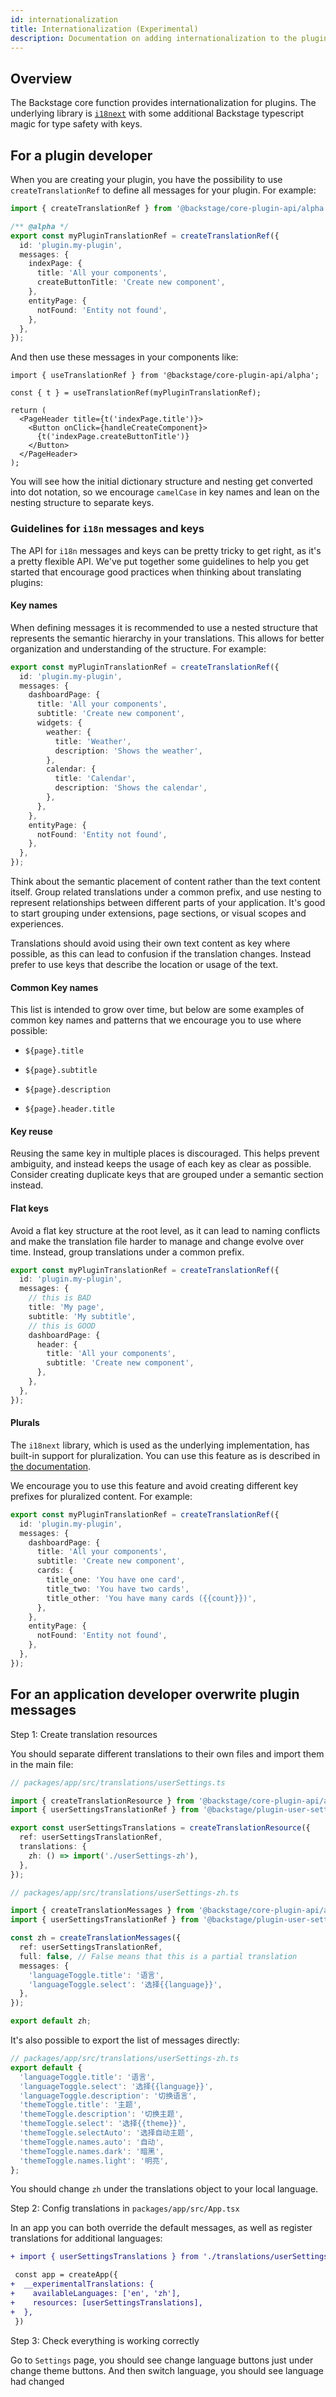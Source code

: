 ```yaml
---
id: internationalization
title: Internationalization (Experimental)
description: Documentation on adding internationalization to the plugin
---
```


## Overview

The Backstage core function provides internationalization for plugins. The underlying library is [`i18next`](https://www.i18next.com/) with some additional Backstage typescript magic for type safety with keys.

## For a plugin developer

When you are creating your plugin, you have the possibility to use `createTranslationRef` to define all messages for your plugin. For example:

```ts
import { createTranslationRef } from '@backstage/core-plugin-api/alpha';

/** @alpha */
export const myPluginTranslationRef = createTranslationRef({
  id: 'plugin.my-plugin',
  messages: {
    indexPage: {
      title: 'All your components',
      createButtonTitle: 'Create new component',
    },
    entityPage: {
      notFound: 'Entity not found',
    },
  },
});
```

And then use these messages in your components like:

```tsx
import { useTranslationRef } from '@backstage/core-plugin-api/alpha';

const { t } = useTranslationRef(myPluginTranslationRef);

return (
  <PageHeader title={t('indexPage.title')}>
    <Button onClick={handleCreateComponent}>
      {t('indexPage.createButtonTitle')}
    </Button>
  </PageHeader>
);
```

You will see how the initial dictionary structure and nesting get converted into dot notation, so we encourage `camelCase` in key names and lean on the nesting structure to separate keys.

### Guidelines for `i18n` messages and keys

The API for `i18n` messages and keys can be pretty tricky to get right, as it's a pretty flexible API. We've put together some guidelines to help you get started that encourage good practices when thinking about translating plugins:

#### Key names

When defining messages it is recommended to use a nested structure that represents the semantic hierarchy in your translations. This allows for better organization and understanding of the structure. For example:

```ts
export const myPluginTranslationRef = createTranslationRef({
  id: 'plugin.my-plugin',
  messages: {
    dashboardPage: {
      title: 'All your components',
      subtitle: 'Create new component',
      widgets: {
        weather: {
          title: 'Weather',
          description: 'Shows the weather',
        },
        calendar: {
          title: 'Calendar',
          description: 'Shows the calendar',
        },
      },
    },
    entityPage: {
      notFound: 'Entity not found',
    },
  },
});
```

Think about the semantic placement of content rather than the text content itself. Group related translations under a common prefix, and use nesting to represent relationships between different parts of your application. It's good to start grouping under extensions, page sections, or visual scopes and experiences.

Translations should avoid using their own text content as key where possible, as this can lead to confusion if the translation changes. Instead prefer to use keys that describe the location or usage of the text.

#### Common Key names

This list is intended to grow over time, but below are some examples of common key names and patterns that we encourage you to use where possible:

- `${page}.title`
- `${page}.subtitle`
- `${page}.description`

- `${page}.header.title`

#### Key reuse

Reusing the same key in multiple places is discouraged. This helps prevent ambiguity, and instead keeps the usage of each key as clear as possible. Consider creating duplicate keys that are grouped under a semantic section instead.

#### Flat keys

Avoid a flat key structure at the root level, as it can lead to naming conflicts and make the translation file harder to manage and change evolve over time. Instead, group translations under a common prefix.

```ts
export const myPluginTranslationRef = createTranslationRef({
  id: 'plugin.my-plugin',
  messages: {
    // this is BAD
    title: 'My page',
    subtitle: 'My subtitle',
    // this is GOOD
    dashboardPage: {
      header: {
        title: 'All your components',
        subtitle: 'Create new component',
      },
    },
  },
});
```

#### Plurals

The `i18next` library, which is used as the underlying implementation, has built-in support for pluralization. You can use this feature as is described in [the documentation](https://www.i18next.com/translation-function/plurals).

We encourage you to use this feature and avoid creating different key prefixes for pluralized content. For example:

```ts
export const myPluginTranslationRef = createTranslationRef({
  id: 'plugin.my-plugin',
  messages: {
    dashboardPage: {
      title: 'All your components',
      subtitle: 'Create new component',
      cards: {
        title_one: 'You have one card',
        title_two: 'You have two cards',
        title_other: 'You have many cards ({{count}})',
      },
    },
    entityPage: {
      notFound: 'Entity not found',
    },
  },
});
```

## For an application developer overwrite plugin messages

Step 1: Create translation resources

You should separate different translations to their own files and import them in the main file:

```ts
// packages/app/src/translations/userSettings.ts

import { createTranslationResource } from '@backstage/core-plugin-api/alpha';
import { userSettingsTranslationRef } from '@backstage/plugin-user-settings/alpha';

export const userSettingsTranslations = createTranslationResource({
  ref: userSettingsTranslationRef,
  translations: {
    zh: () => import('./userSettings-zh'),
  },
});
```

```ts
// packages/app/src/translations/userSettings-zh.ts

import { createTranslationMessages } from '@backstage/core-plugin-api/alpha';
import { userSettingsTranslationRef } from '@backstage/plugin-user-settings/alpha';

const zh = createTranslationMessages({
  ref: userSettingsTranslationRef,
  full: false, // False means that this is a partial translation
  messages: {
    'languageToggle.title': '语言',
    'languageToggle.select': '选择{{language}}',
  },
});

export default zh;
```

It's also possible to export the list of messages directly:

```ts
// packages/app/src/translations/userSettings-zh.ts
export default {
  'languageToggle.title': '语言',
  'languageToggle.select': '选择{{language}}',
  'languageToggle.description': '切换语言',
  'themeToggle.title': '主题',
  'themeToggle.description': '切换主题',
  'themeToggle.select': '选择{{theme}}',
  'themeToggle.selectAuto': '选择自动主题',
  'themeToggle.names.auto': '自动',
  'themeToggle.names.dark': '暗黑',
  'themeToggle.names.light': '明亮',
};
```

You should change `zh` under the translations object to your local language.

Step 2: Config translations in `packages/app/src/App.tsx`

In an app you can both override the default messages, as well as register translations for additional languages:

```diff
+ import { userSettingsTranslations } from './translations/userSettings';

 const app = createApp({
+  __experimentalTranslations: {
+    availableLanguages: ['en', 'zh'],
+    resources: [userSettingsTranslations],
+  },
 })
```

Step 3: Check everything is working correctly

Go to `Settings` page, you should see change language buttons just under change theme buttons. And then switch language, you should see language had changed
